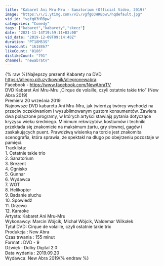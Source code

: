 ```yaml
---
title: "Kabaret Ani Mru-Mru - Sanatorium (Official Video, 2019)"
image: "https:\/\/i.ytimg.com\/vi\/vgfg03HRBpw\/hqdefault.jpg"
vid_id: "vgfg03HRBpw"
categories: "Comedy"
tags: ["kabaret","kabarety","skecz"]
date: "2021-11-14T19:59:11+03:00"
vid_date: "2019-12-09T09:14:40Z"
duration: "PT18M53S"
viewcount: "1618867"
likeCount: "8186"
dislikeCount: "791"
channel: "newabratv"
---
```

{% raw %}Najlepszy prezent! Kabarety na DVD <a rel="nofollow" target="blank" href="https://allegro.pl/uzytkownik/allegronewabra">https://allegro.pl/uzytkownik/allegronewabra</a><br />Facebook - <a rel="nofollow" target="blank" href="https://www.facebook.com/NewAbraTV">https://www.facebook.com/NewAbraTV</a> <br />DVD  Kabaret Ani Mru-Mru „Cirque de volaille, czyli ostatnie takie trio” (New Abra 2019)<br />Premiera 20 września 2019<br />Najnowsze DVD kabaretu Ani Mru-Mru, jak twierdzą twórcy wychodzi na przeciw oczekiwaniom i wysublimowanym gustom konsumentów. Zawiera dwa połączone programy, w których artyści stawiają pytania dotyczące kryzysu wieku średniego. Minimum rekwizytów, kostiumów i techniki przekłada się znakomicie na maksimum żartu, gry słownej, gagów i zaskakujących puent.  Prawdziwą wisienką na torcie jest znakomita scenografia, która sprawia, że spektakl na długo po obejrzeniu pozostaje w pamięci.<br />Tracklista:<br />1. Ostatnie takie trio<br />2. Sanatorium<br />3. Brezent<br />4. Ognisko<br />5. Gunnar<br />6. Wydawca<br />7. WOT<br />8. Helikopter<br />9. Badanie słuchu<br />10. Spowiedź<br />11. Drzewo<br />12. Karaoke<br />Artysta: Kabaret Ani Mru-Mru<br />Wykonawcy: Marcin Wójcik, Michał Wójcik, Waldemar Wilkołek<br />Tytuł DVD: Cirque de volaille, czyli ostatnie takie trio<br />Produkcja : New Abra <br />Czas trwania : 155  minut<br />Format : DVD - 9<br />Dźwięk : Dolby Digital 2.0 <br />Data wydania : 2019.09.20<br />Wydawca: New Abra 2019{% endraw %}
